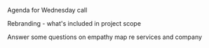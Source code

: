 Agenda for Wednesday call 

Rebranding - what's included in project scope 

Answer some questions on empathy map re services and company 